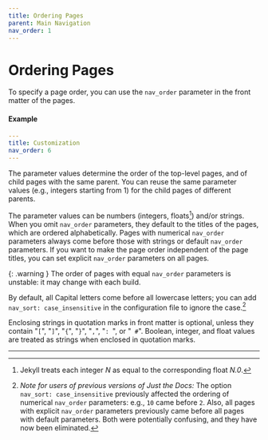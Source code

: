 ```yaml
---
title: Ordering Pages
parent: Main Navigation
nav_order: 1
---
```


# Ordering Pages

To specify a page order, you can use the `nav_order` parameter in the front matter of the pages.

#### Example

```yaml
---
title: Customization
nav_order: 6
---
```

The parameter values determine the order of the top-level pages, and of child pages with the same parent. You can reuse the same parameter values (e.g., integers starting from 1) for the child pages of different parents.

The parameter values can be numbers (integers, floats[^floats]) and/or strings. When you omit `nav_order` parameters, they default to the titles of the pages, which are ordered alphabetically. Pages with numerical `nav_order` parameters always come before those with strings or default `nav_order` parameters. If you want to make the page order independent of the page titles, you can set explicit `nav_order` parameters on all pages.

{: .warning }
The order of pages with equal `nav_order` parameters is unstable: it may change with each build.

By default, all Capital letters come before all lowercase letters; you can add `nav_sort: case_insensitive` in the configuration file to ignore the case.[^case-insensitive]

Enclosing strings in quotation marks in front matter is optional, unless they contain "`[`", "`]`", "`{`", "`}`", "`,`", "`: `", or "` #`". Boolean, integer, and float values are treated as strings when enclosed in quotation marks.

----

[^floats]: Jekyll treats each integer *N* as equal to the corresponding float *N.0*. 

[^case-insensitive]: *Note for users of previous versions of Just the Docs:* The option `nav_sort: case_insensitive` previously affected the ordering of numerical `nav_order` parameters: e.g., `10` came before `2`. Also, all pages with explicit `nav_order` parameters previously came before all pages with default parameters. Both were potentially confusing, and they have now been eliminated. 
